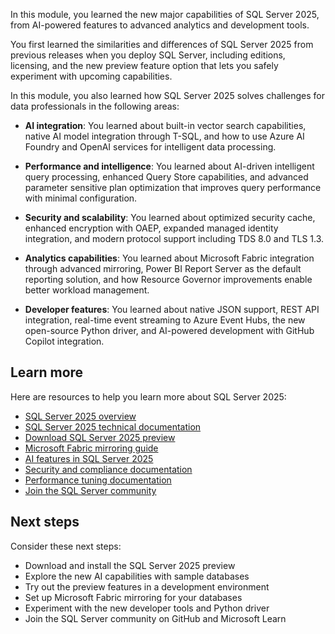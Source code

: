 
In this module, you learned the new major capabilities of SQL Server 2025, from AI-powered features to advanced analytics and development tools.

You first learned the similarities and differences of SQL Server 2025 from previous releases when you deploy SQL Server, including editions, licensing, and the new preview feature option that lets you safely experiment with upcoming capabilities.

In this module, you also learned how SQL Server 2025 solves challenges for data professionals in the following areas:

- **AI integration**: You learned about built-in vector search capabilities, native AI model integration through T-SQL, and how to use Azure AI Foundry and OpenAI services for intelligent data processing.

- **Performance and intelligence**: You learned about AI-driven intelligent query processing, enhanced Query Store capabilities, and advanced parameter sensitive plan optimization that improves query performance with minimal configuration.

- **Security and scalability**: You learned about optimized security cache, enhanced encryption with OAEP, expanded managed identity integration, and modern protocol support including TDS 8.0 and TLS 1.3.

- **Analytics capabilities**: You learned about Microsoft Fabric integration through advanced mirroring, Power BI Report Server as the default reporting solution, and how Resource Governor improvements enable better workload management.

- **Developer features**: You learned about native JSON support, REST API integration, real-time event streaming to Azure Event Hubs, the new open-source Python driver, and AI-powered development with GitHub Copilot integration.

## Learn more

Here are resources to help you learn more about SQL Server 2025:

- [SQL Server 2025 overview](https://aka.ms/sqlserver2025)
- [SQL Server 2025 technical documentation](/sql/sql-server)
- [Download SQL Server 2025 preview](https://www.microsoft.com/sql-server/sql-server-downloads)
- [Microsoft Fabric mirroring guide](/fabric/database/mirrored-database/overview)
- [AI features in SQL Server 2025](/sql/sql-server/ai/artificial-intelligence-intelligent-applications)
- [Security and compliance documentation](/sql/relational-databases/security/security-center-for-sql-server-database-engine-and-azure-sql-database)
- [Performance tuning documentation](/sql/relational-databases/automatic-tuning/automatic-tuning)
- [Join the SQL Server community](https://techcommunity.microsoft.com/category/sql-server/discussions/sql_server)

## Next steps

Consider these next steps:

- Download and install the SQL Server 2025 preview
- Explore the new AI capabilities with sample databases
- Try out the preview features in a development environment
- Set up Microsoft Fabric mirroring for your databases
- Experiment with the new developer tools and Python driver
- Join the SQL Server community on GitHub and Microsoft Learn
